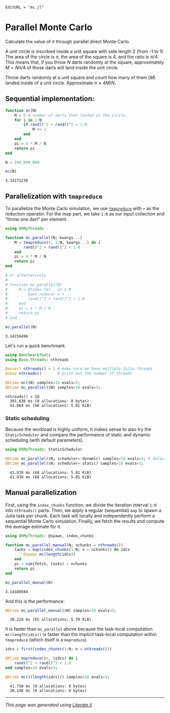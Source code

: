 ```@meta
EditURL = "mc.jl"
```

# Parallel Monte Carlo

Calculate the value of $\pi$ through parallel direct Monte Carlo.

A unit circle is inscribed inside a unit square with side length 2 (from -1 to 1).
The area of the circle is $\pi$, the area of the square is 4, and the ratio is $\pi/4$.
This means that, if you throw $N$ darts randomly at the square, approximately $M=N\pi/4$
of those darts will land inside the unit circle.

Throw darts randomly at a unit square and count how many of them ($M$) landed inside of
a unit circle. Approximate $\pi \approx 4M/N$.

## Sequential implementation:

````julia
function mc(N)
    M = 0 # number of darts that landed in the circle
    for i in 1:N
        if rand()^2 + rand()^2 < 1.0
            M += 1
        end
    end
    pi = 4 * M / N
    return pi
end

N = 100_000_000

mc(N)
````

````
3.14171236
````

## Parallelization with `tmapreduce`

To parallelize the Monte Carlo simulation, we use [`tmapreduce`](@ref) with `+` as the reduction
operator. For the map part, we take `1:N` as our input collection and "throw one dart" per
element.

````julia
using OhMyThreads

function mc_parallel(N; kwargs...)
    M = tmapreduce(+, 1:N; kwargs...) do i
        rand()^2 + rand()^2 < 1.0
    end
    pi = 4 * M / N
    return pi
end

# or alternatively
#
# function mc_parallel(N)
#     M = @tasks for _ in 1:N
#         @set reducer = +
#         rand()^2 + rand()^2 < 1.0
#     end
#     pi = 4 * M / N
#     return pi
# end

mc_parallel(N)
````

````
3.14156496
````

Let's run a quick benchmark.

````julia
using BenchmarkTools
using Base.Threads: nthreads

@assert nthreads() > 1 # make sure we have multiple Julia threads
@show nthreads()       # print out the number of threads

@btime mc($N) samples=10 evals=3;
@btime mc_parallel($N) samples=10 evals=3;
````

````
nthreads() = 10
  301.636 ms (0 allocations: 0 bytes)
  41.864 ms (68 allocations: 5.81 KiB)

````

### Static scheduling

Because the workload is highly uniform, it makes sense to also try the `StaticScheduler`
and compare the performance of static and dynamic scheduling (with default parameters).

````julia
using OhMyThreads: StaticScheduler

@btime mc_parallel($N; scheduler=:dynamic) samples=10 evals=3; # default
@btime mc_parallel($N; scheduler=:static) samples=10 evals=3;
````

````
  41.839 ms (68 allocations: 5.81 KiB)
  41.838 ms (68 allocations: 5.81 KiB)

````

## Manual parallelization

First, using the `index_chunks` function, we divide the iteration interval `1:N` into
`nthreads()` parts. Then, we apply a regular (sequential) `map` to spawn a Julia task
per chunk. Each task will locally and independently perform a sequential Monte Carlo
simulation. Finally, we fetch the results and compute the average estimate for $\pi$.

````julia
using OhMyThreads: @spawn, index_chunks

function mc_parallel_manual(N; nchunks = nthreads())
    tasks = map(index_chunks(1:N; n = nchunks)) do idcs
        @spawn mc(length(idcs))
    end
    pi = sum(fetch, tasks) / nchunks
    return pi
end

mc_parallel_manual(N)
````

````
3.14180504
````

And this is the performance:

````julia
@btime mc_parallel_manual($N) samples=10 evals=3;
````

````
  30.224 ms (65 allocations: 5.70 KiB)

````

It is faster than `mc_parallel` above because the task-local computation
`mc(length(idcs))` is faster than the implicit task-local computation within
`tmapreduce` (which itself is a `mapreduce`).

````julia
idcs = first(index_chunks(1:N; n = nthreads()))

@btime mapreduce($+, $idcs) do i
    rand()^2 + rand()^2 < 1.0
end samples=10 evals=3;

@btime mc($(length(idcs))) samples=10 evals=3;
````

````
  41.750 ms (0 allocations: 0 bytes)
  30.148 ms (0 allocations: 0 bytes)

````

---

*This page was generated using [Literate.jl](https://github.com/fredrikekre/Literate.jl).*

